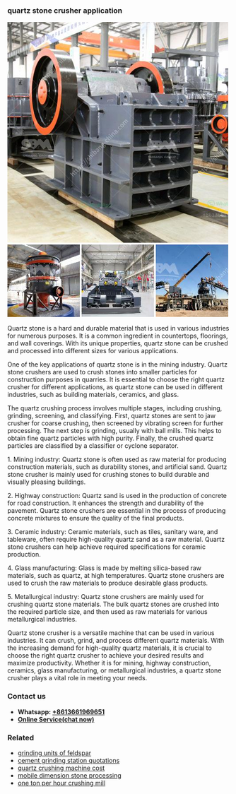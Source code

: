 <h3>quartz stone crusher application</h3><img src='1706767083.jpg' alt=''><p>Quartz stone is a hard and durable material that is used in various industries for numerous purposes. It is a common ingredient in countertops, floorings, and wall coverings. With its unique properties, quartz stone can be crushed and processed into different sizes for various applications.</p><p>One of the key applications of quartz stone is in the mining industry. Quartz stone crushers are used to crush stones into smaller particles for construction purposes in quarries. It is essential to choose the right quartz crusher for different applications, as quartz stone can be used in different industries, such as building materials, ceramics, and glass.</p><p>The quartz crushing process involves multiple stages, including crushing, grinding, screening, and classifying. First, quartz stones are sent to jaw crusher for coarse crushing, then screened by vibrating screen for further processing. The next step is grinding, usually with ball mills. This helps to obtain fine quartz particles with high purity. Finally, the crushed quartz particles are classified by a classifier or cyclone separator.</p><p>1. Mining industry: Quartz stone is often used as raw material for producing construction materials, such as durability stones, and artificial sand. Quartz stone crusher is mainly used for crushing stones to build durable and visually pleasing buildings.</p><p>2. Highway construction: Quartz sand is used in the production of concrete for road construction. It enhances the strength and durability of the pavement. Quartz stone crushers are essential in the process of producing concrete mixtures to ensure the quality of the final products.</p><p>3. Ceramic industry: Ceramic materials, such as tiles, sanitary ware, and tableware, often require high-quality quartz sand as a raw material. Quartz stone crushers can help achieve required specifications for ceramic production.</p><p>4. Glass manufacturing: Glass is made by melting silica-based raw materials, such as quartz, at high temperatures. Quartz stone crushers are used to crush the raw materials to produce desirable glass products.</p><p>5. Metallurgical industry: Quartz stone crushers are mainly used for crushing quartz stone materials. The bulk quartz stones are crushed into the required particle size, and then used as raw materials for various metallurgical industries.</p><p>Quartz stone crusher is a versatile machine that can be used in various industries. It can crush, grind, and process different quartz materials. With the increasing demand for high-quality quartz materials, it is crucial to choose the right quartz crusher to achieve your desired results and maximize productivity. Whether it is for mining, highway construction, ceramics, glass manufacturing, or metallurgical industries, a quartz stone crusher plays a vital role in meeting your needs.</p><h3>Contact us</h3><ul><li><strong>Whatsapp:&nbsp;<a href="https://wa.me/8613661969651">+8613661969651</a></strong></li><li><a href="https://swt.shibang-china.com/?git&amp;zhl&amp;quartz stone crusher application"><strong>Online Service(chat now)</strong></a></li></ul><h3>Related</h3><ul><li><a href='grinding units of feldspar.md'>grinding units of feldspar</a></li><li><a href='cement grinding station quotations.md'>cement grinding station quotations</a></li><li><a href='quartz crushing machine cost.md'>quartz crushing machine cost</a></li><li><a href='mobile dimension stone processing.md'>mobile dimension stone processing</a></li><li><a href='one ton per hour crushing mill.md'>one ton per hour crushing mill</a></li></ul>